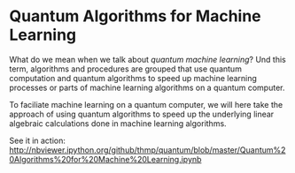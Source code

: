 # Quantum Algorithms for Machine Learning

What do we mean when we talk about *quantum machine learning*? Und this term, algorithms and procedures are grouped that use quantum computation and quantum algorithms to speed up machine learning processes or parts of machine learning algorithms on a quantum computer.

To faciliate machine learning on a quantum computer, we will here take the approach of using quantum algorithms to speed up the underlying linear algebraic calculations done in machine learning algorithms.

See it in action: http://nbviewer.ipython.org/github/thmp/quantum/blob/master/Quantum%20Algorithms%20for%20Machine%20Learning.ipynb
